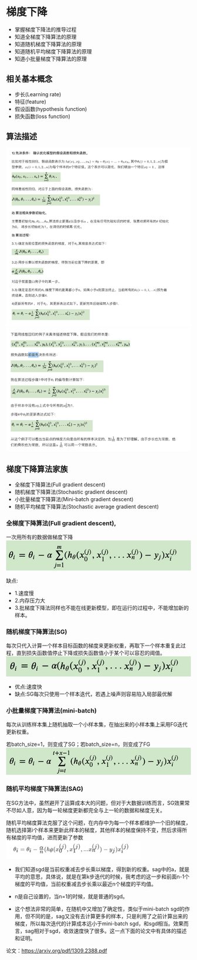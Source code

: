# 梯度下降

- 掌握梯度下降法的推导过程
- 知道全梯度下降算法的原理
- 知道随机梯度下降算法的原理
- 知道随机平均梯度下降算法的原理
- 知道小批量梯度下降算法的原理

## 相关基本概念

- 步长(Learning rate)
- 特征(feature)
- 假设函数(hypothesis function)
- 损失函数(loss function)

## 算法描述

![avatar](../source/37.png)
![avatar](../source/38.png)

## 梯度下降算法家族

- 全梯度下降算法(Full gradient descent)
- 随机梯度下降算法(Stochastic gradient descent)
- 小批量梯度下降算法(Mini-batch gradient descent)
- 随机平均梯度下降算法(Stochastic average gradient descent)


### 全梯度下降算法(Full gradient descent),
一次用所有的数据做梯度下降
![avatar](../source/39.png)

缺点:
- 1.速度慢
- 2.内存压力大
- 3.批梯度下降法同样也不能在线更新模型，即在运行的过程中，不能增加新的样本。

### 随机梯度下降算法(SG)

每次只代入计算一个样本目标函数的梯度来更新权重，再取下一个样本重复此过程，直到损失函数值停止下降或损失函数值小于某个可以容忍的阈值。
![avatar](../source/40.png)

- 优点:速度快
- 缺点:SG每次只使用一个样本迭代，若遇上噪声则容易陷入局部最优解

### 小批量梯度下降算法(mini-batch)
每次从训练样本集上随机抽取一个小样本集，在抽出来的小样本集上采用FG迭代更新权重。

若batch_size=1，则变成了SG；若batch_size=n，则变成了FG
![avatar](../source/41.png)


### 随机平均梯度下降算法(SAG)
在SG方法中，虽然避开了运算成本大的问题，但对于大数据训练而言，SG效果常不尽如人意，因为每一轮梯度更新都完全与上一轮的数据和梯度无关。

随机平均梯度算法克服了这个问题，在内存中为每一个样本都维护一个旧的梯度，随机选择第i个样本来更新此样本的梯度，其他样本的梯度保持不变，然后求得所有梯度的平均值，进而更新了参数
![avatar](../source/42.png)

- 我们知道sgd是当前权重减去步长乘以梯度，得到新的权重。sag中的a，就是平均的意思，具体说，就是在第k步迭代的时候，我考虑的这一步和前面n-1个梯度的平均值，当前权重减去步长乘以最近n个梯度的平均值。
  
- n是自己设置的，当n=1的时候，就是普通的sgd。
  
- 这个想法非常的简单，在随机中又增加了确定性，类似于mini-batch sgd的作用，但不同的是，sag又没有去计算更多的样本，只是利用了之前计算出来的梯度，所以每次迭代的计算成本远小于mini-batch sgd，和sgd相当。效果而言，sag相对于sgd，收敛速度快了很多。这一点下面的论文中有具体的描述和证明。

论文：https://arxiv.org/pdf/1309.2388.pdf





































